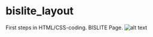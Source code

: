 # bislite_layout
First steps in HTML/CSS-coding. BISLITE Page.
![alt text](https://github.com/Y4Rick/bislite_layout/blob/master/bislite_layout.psd)
